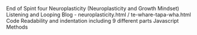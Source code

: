 End of Spint four
Neuroplasticity (Neuroplasticity and Growth Mindset)
Listening and Looping
Blog - neuroplasticity.html / te-whare-tapa-wha.html
Code Readability and indentation including 9 different parts
Javascript Methods
